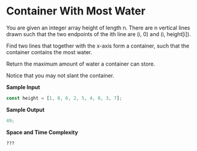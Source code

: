 # Container With Most Water

You are given an integer array height of length n. There are n vertical lines drawn such that the two endpoints of the ith line are (i, 0) and (i, height[i]).

Find two lines that together with the x-axis form a container, such that the container contains the most water.

Return the maximum amount of water a container can store.

Notice that you may not slant the container.

**Sample Input**

```javascript
const height = [1, 8, 6, 2, 5, 4, 8, 3, 7];
```

**Sample Output**

```javascript
49;
```

**Space and Time Complexity**

```markdown
???
```
